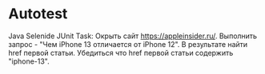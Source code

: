 # Autotest
Java Selenide JUnit
Task:
Окрыть сайт https://appleinsider.ru/.
Выполнить запрос - "Чем iPhone 13 отличается от iPhone 12".
В результате найти href первой статьи.
Убедиться что href первой статьи содержить "iphone-13".
